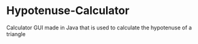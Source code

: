 # Hypotenuse-Calculator
Calculator GUI made in Java that is used to calculate the hypotenuse of a triangle
